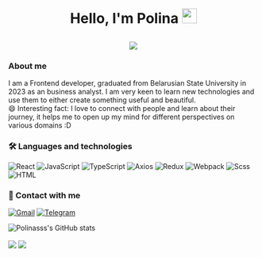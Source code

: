 <h1 align="center">Hello, I'm Polina <img src="https://user-images.githubusercontent.com/39955420/147578264-bae0526c-028a-49d2-8af8-d08bb4edbd2a.gif" height="30" width="30"></h1>
<h2 align="center"><img src="https://user-images.githubusercontent.com/77494184/227190139-6595c1df-ff1b-4e6f-8839-400189836104.png"></h2>

### About me
I am a Frontend developer, graduated from Belarusian State University in 2023 as an business analyst. I am very keen to learn new technologies and use them to either create something useful and beautiful.   
😄 Interesting fact: I love to connect with people and learn about their journey, it helps me to open up my mind for different perspectives on various domains :D

### 🛠 Languages and technologies
![React](https://img.shields.io/badge/-React-090909?style=for-the-badge&logo=react)
![JavaScript](https://img.shields.io/badge/-javascript-090909?style=for-the-badge&logo=javascript)
![TypeScript](https://img.shields.io/badge/-typescript-090909?style=for-the-badge&logo=typescript)
![Axios](https://img.shields.io/badge/-axios-090909?style=for-the-badge&logo=axios)
![Redux](https://img.shields.io/badge/-Redux-090909?style=for-the-badge&logo=redux)
![Webpack](https://img.shields.io/badge/-Webpack-090909?style=for-the-badge&logo=webpack)
![Scss](https://img.shields.io/badge/-scss-090909?style=for-the-badge&logo=sass)
![HTML](https://img.shields.io/badge/-HTML5-090909?style=for-the-badge&logo=HTML5)

### 📱 Contact with me
[![Gmail](https://img.shields.io/badge/-gmail-090909?style=for-the-badge&logo=gmail)](mailto:polina129889@gmail.com)
[![Telegram](https://img.shields.io/badge/-telegram-090909?style=for-the-badge&logo=telegram)](https://t.me/PolinaGushcha)

![Polinasss's GitHub stats](https://github-readme-stats-sigma-five.vercel.app/api?username=polinasss&show_icons=true&theme=radical&count_private=true)

<a align="center" href="https://github.com/Polinasss"></a>
<img align="center" src="http://github-profile-summary-cards.vercel.app/api/cards/profile-details?username=Polinasss&theme=radical&layout=compact" />
<img align="center" src="http://github-profile-summary-cards.vercel.app/api/cards/repos-per-language?username=Polinasss&theme=radical" />
